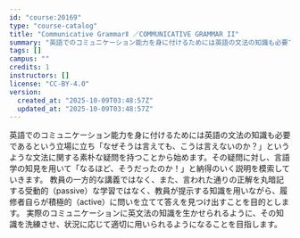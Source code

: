 ```yaml
---
id: "course:20169"
type: "course-catalog"
title: "Communicative GrammarⅡ ／COMMUNICATIVE GRAMMAR II"
summary: "英語でのコミュニケーション能力を身に付けるためには英語の文法の知識も必要であるという立場に立ち「なぜそうは言えても、こうは言えないのか？」というような文法に関する素朴な疑問を持つことから始めます。その疑問に対し、言語学の知見を用いて「なるほ…"
tags: []
campus: ""
credits: 1
instructors: []
license: "CC-BY-4.0"
version:
  created_at: "2025-10-09T03:48:57Z"
  updated_at: "2025-10-09T03:48:57Z"
---
```

英語でのコミュニケーション能力を身に付けるためには英語の文法の知識も必要であるという立場に立ち「なぜそうは言えても、こうは言えないのか？」というような文法に関する素朴な疑問を持つことから始めます。その疑問に対し、言語学の知見を用いて「なるほど、そうだったのか！」と納得のいく説明を模索していきます。 教員の一方的な講義ではなく、また、言われた通りの正解を丸暗記する受動的（passive）な学習ではなく、教員が提示する知識を用いながら、履修者自らが積極的（active）に問いを立てて答えを見つけ出すことを目的とします。 実際のコミュニケーションに英文法の知識を生かせられるように、その知識を洗練させ、状況に応じて適切に用いられるようになることを目指します。
